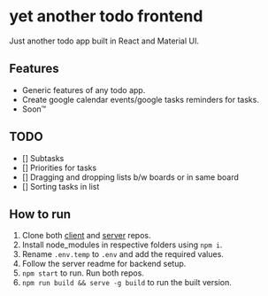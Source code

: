 # yet another todo frontend
Just another todo app built in React and Material UI.

## Features

- Generic features of any todo app.
- Create google calendar events/google tasks reminders for tasks.
- Soon&trade;

## TODO

- [] Subtasks
- [] Priorities for tasks
- [] Dragging and dropping lists b/w boards or in same board
- [] Sorting tasks in list

## How to run

1. Clone both [client](https://github.com/pnicto/yet-another-todo-frontend) and [server](https://github.com/pnicto/yet-another-todo-backend) repos.
2. Install node_modules in respective folders using `npm i`.
3. Rename `.env.temp` to `.env` and add the required values.
4. Follow the server readme for backend setup.
5. `npm start` to run. Run both repos.
6. `npm run build && serve -g build` to run the built version.